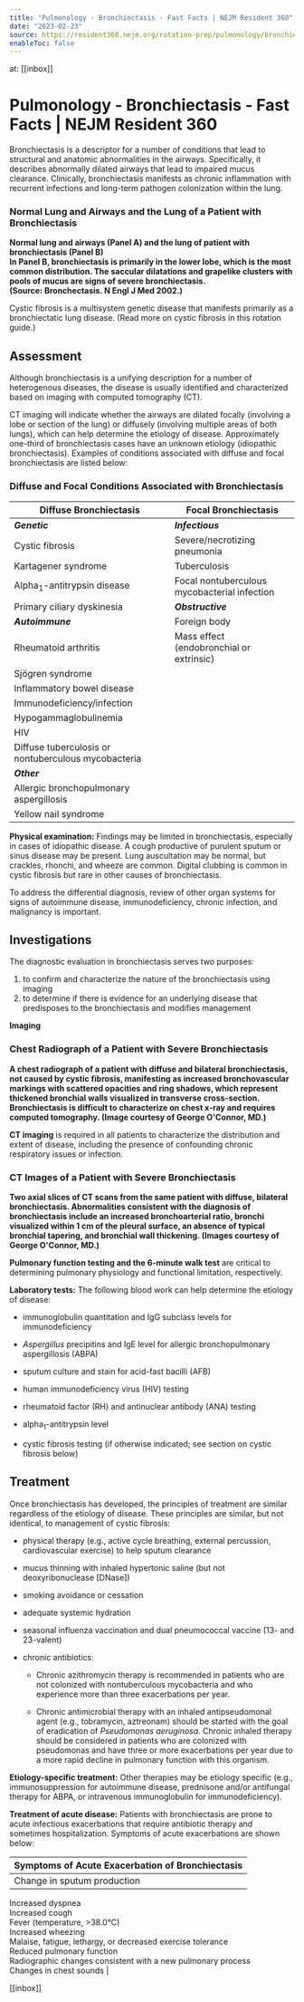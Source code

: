 ```yaml
---
title: "Pulmonology - Bronchiectasis - Fast Facts | NEJM Resident 360"
date: "2023-02-23"
source: https://resident360.nejm.org/rotation-prep/pulmonology/bronchiectasis/fast-facts
enableToc: false
---
```


at: [[inbox]]

# Pulmonology - Bronchiectasis - Fast Facts | NEJM Resident 360
Bronchiectasis is a descriptor for a number of conditions that lead to structural and anatomic abnormalities in the airways. Specifically, it describes abnormally dilated airways that lead to impaired mucus clearance. Clinically, bronchiectasis manifests as chronic inflammation with recurrent infections and long-term pathogen colonization within the lung.

### Normal Lung and Airways and the Lung of a Patient with Bronchiectasis

  
**Normal lung and airways (Panel A) and the lung of patient with bronchiectasis (Panel B)  
In Panel B, bronchiectasis is primarily in the lower lobe, which is the most common distribution. The saccular dilatations and grapelike clusters with pools of mucus are signs of severe bronchiectasis.  
(Source: Bronchectasis. N Engl J Med 2002.)**

Cystic fibrosis is a multisystem genetic disease that manifests primarily as a bronchiectatic lung disease. (Read more on cystic fibrosis in this rotation guide.)

## **Assessment**

Although bronchiectasis is a unifying description for a number of heterogenous diseases, the disease is usually identified and characterized based on imaging with computed tomography (CT).

CT imaging will indicate whether the airways are dilated focally (involving a lobe or section of the lung) or diffusely (involving multiple areas of both lungs), which can help determine the etiology of disease. Approximately one-third of bronchiectasis cases have an unknown etiology (idiopathic bronchiectasis). Examples of conditions associated with diffuse and focal bronchiectasis are listed below:

### Diffuse and Focal Conditions Associated with Bronchiectasis

| Diffuse Bronchiectasis | Focal Bronchiectasis |
| --- | --- |
| ***Genetic*** | ***Infectious*** |
| Cystic fibrosis | Severe/necrotizing pneumonia |
| Kartagener syndrome | Tuberculosis |
| Alpha<sub>1</sub>-antitrypsin disease | Focal nontuberculous mycobacterial infection |
| Primary ciliary dyskinesia | ***Obstructive*** |
| ***Autoimmune*** | Foreign body |
| Rheumatoid arthritis | Mass effect (endobronchial or extrinsic) |
| Sjögren syndrome |  |
| Inflammatory bowel disease |  |
| Immunodeficiency/infection |  |
| Hypogammaglobulinemia |  |
| HIV |  |
| Diffuse tuberculosis or nontuberculous mycobacteria |  |
| ***Other*** |  |
| Allergic bronchopulmonary aspergillosis |  |
| Yellow nail syndrome |  |

**Physical examination:** Findings may be limited in bronchiectasis, especially in cases of idiopathic disease. A cough productive of purulent sputum or sinus disease may be present. Lung auscultation may be normal, but crackles, rhonchi, and wheeze are common. Digital clubbing is common in cystic fibrosis but rare in other causes of bronchiectasis.

To address the differential diagnosis, review of other organ systems for signs of autoimmune disease, immunodeficiency, chronic infection, and malignancy is important. 

## **Investigations**

The diagnostic evaluation in bronchiectasis serves two purposes:

1. to confirm and characterize the nature of the bronchiectasis using imaging  
2. to determine if there is evidence for an underlying disease that predisposes to the bronchiectasis and modifies management

**Imaging**

### Chest Radiograph of a Patient with Severe Bronchiectasis

  
**A chest radiograph of a patient with diffuse and bilateral bronchiectasis, not caused by cystic fibrosis, manifesting as increased bronchovascular markings with scattered opacities and ring shadows, which represent thickened bronchial walls visualized in transverse cross-section. Bronchiectasis is difficult to characterize on chest x-ray and requires computed tomography. (Image courtesy of George O'Connor, MD.)**

**CT imaging** is required in all patients to characterize the distribution and extent of disease, including the presence of confounding chronic respiratory issues or infection.

### CT Images of a Patient with Severe Bronchiectasis

  
  
  
  
**Two axial slices of CT scans from the same patient with diffuse, bilateral bronchiectasis. Abnormalities consistent with the diagnosis of bronchiectasis include an increased bronchoarterial ratio, bronchi visualized within 1 cm of the pleural surface, an absence of typical bronchial tapering, and bronchial wall thickening. (Images courtesy of George O'Connor, MD.)**

**Pulmonary function testing and the 6-minute walk test** are critical to determining pulmonary physiology and functional limitation, respectively.

**Laboratory tests:** The following blood work can help determine the etiology of disease:

*   immunoglobulin quantitation and IgG subclass levels for immunodeficiency
    
*   *Aspergillus* precipitins and IgE level for allergic bronchopulmonary aspergillosis (ABPA)
    
*   sputum culture and stain for acid-fast bacilli (AFB)
    
*   human immunodeficiency virus (HIV) testing
    
*   rheumatoid factor (RH) and antinuclear antibody (ANA) testing
    
*   alpha<sub>1</sub>-antitrypsin level
    
*   cystic fibrosis testing (if otherwise indicated; see section on cystic fibrosis below)  
      
    

## **Treatment**

Once bronchiectasis has developed, the principles of treatment are similar regardless of the etiology of disease. These principles are similar, but not identical, to management of cystic fibrosis:

*   physical therapy (e.g., active cycle breathing, external percussion, cardiovascular exercise) to help sputum clearance
    
*   mucus thinning with inhaled hypertonic saline (but not deoxyribonuclease [DNase])
    
*   smoking avoidance or cessation
    
*   adequate systemic hydration
    
*   seasonal influenza vaccination and dual pneumococcal vaccine (13- and 23-valent)
    
*   chronic antibiotics:
    
    *   Chronic azithromycin therapy is recommended in patients who are not colonized with nontuberculous mycobacteria and who experience more than three exacerbations per year.
        
    *   Chronic antimicrobial therapy with an inhaled antipseudomonal agent (e.g., tobramycin, aztreonam) should be started with the goal of eradication of *Pseudomonas aeruginosa.* Chronic inhaled therapy should be considered in patients who are colonized with pseudomonas and have three or more exacerbations per year due to a more rapid decline in pulmonary function with this organism.  
          
        

**Etiology-specific treatment:** Other therapies may be etiology specific (e.g., immunosuppression for autoimmune disease, prednisone and/or antifungal therapy for ABPA, or intravenous immunoglobulin for immunodeficiency).

**Treatment of acute disease:** Patients with bronchiectasis are prone to acute infectious exacerbations that require antibiotic therapy and sometimes hospitalization. Symptoms of acute exacerbations are shown below:

| Symptoms of Acute Exacerbation of Bronchiectasis |
| --- |
| Change in sputum production  
Increased dyspnea  
Increased cough  
Fever (temperature, >38.0°C)  
Increased wheezing  
Malaise, fatigue, lethargy, or decreased exercise tolerance  
Reduced pulmonary function  
Radiographic changes consistent with a new pulmonary process  
Changes in chest sounds |

[[inbox]]
